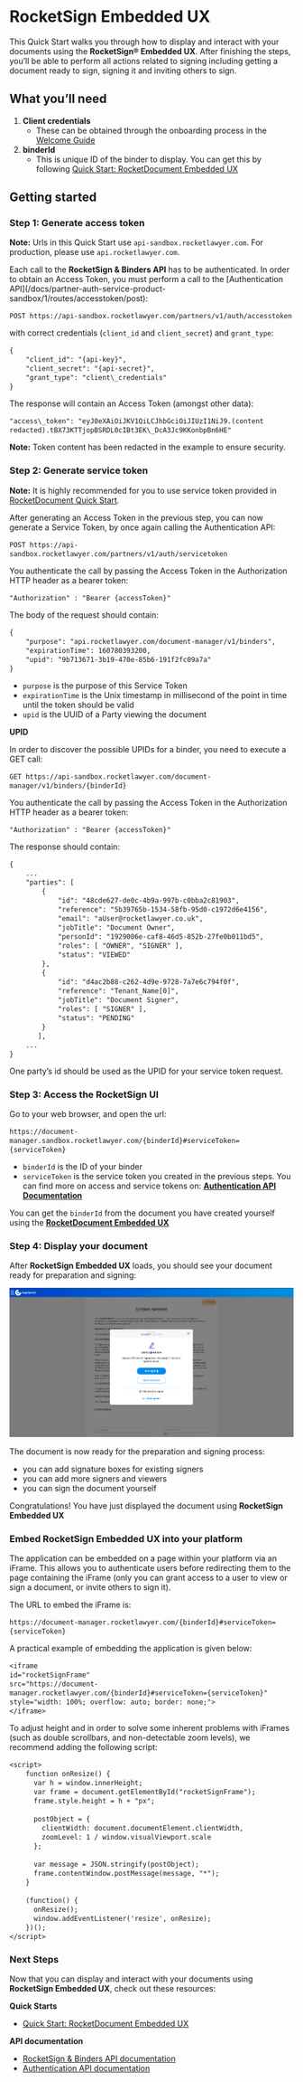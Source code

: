 RocketSign Embedded UX
======================

This Quick Start walks you through how to display and interact with your documents using the **RocketSign® Embedded UX**. After finishing the steps, you’ll be able to perform all actions related to signing including getting a document ready to sign, signing it and inviting others to sign.



What you’ll need
----------------

1.  **Client credentials**
    *   These can be obtained through the onboarding process in the [Welcome Guide](welcome-guide)
2.  **binderId**
    *   This is unique ID of the binder to display. You can get this by following [Quick Start: RocketDocument Embedded UX](rocketdocument-embedded-ux)



Getting started
---------------

### Step 1: Generate access token

**Note:** Urls in this Quick Start use `api-sandbox.rocketlawyer.com`. For production, please use `api.rocketlawyer.com`.

Each call to the **RocketSign & Binders API** has to be authenticated. In order to obtain an Access Token, you must perform a call to the \[Authentication API\](/docs/partner-auth-service-product-sandbox/1/routes/accesstoken/post):

    POST https://api-sandbox.rocketlawyer.com/partners/v1/auth/accesstoken

with correct credentials (`client_id` and `client_secret`) and `grant_type`:

    {
        "client_id": "{api-key}",
        "client_secret": "{api-secret}",
        "grant_type": "client\_credentials"
    }
The response will contain an Access Token (amongst other data):

    "access\_token": "eyJ0eXAiOiJKV1QiLCJhbGciOiJIUzI1NiJ9.(content redacted).tBX73KTTjopBSRDL0cIBt3EK\_DcA3Jc9KKonbpBn6HE"

**Note:** Token content has been redacted in the example to ensure security.

### Step 2: Generate service token

**Note:** It is highly recommended for you to use service token provided in [RocketDocument Quick Start](/rocketdocument-embedded-ux).

After generating an Access Token in the previous step, you can now generate a Service Token, by once again calling the Authentication API:

    POST https://api-sandbox.rocketlawyer.com/partners/v1/auth/servicetoken

You authenticate the call by passing the Access Token in the Authorization HTTP header as a bearer token:

    "Authorization" : "Bearer {accessToken}"

The body of the request should contain:

    {
        "purpose": "api.rocketlawyer.com/document-manager/v1/binders",
        "expirationTime": 160780393200,
        "upid": "9b713671-3b19-470e-85b6-191f2fc09a7a"
    }

*   `purpose` is the purpose of this Service Token
*   `expirationTime` is the Unix timestamp in millisecond of the point in time until the token should be valid
*   `upid` is the UUID of a Party viewing the document

**UPID**

In order to discover the possible UPIDs for a binder, you need to execute a GET call:

    GET https://api-sandbox.rocketlawyer.com/document-manager/v1/binders/{binderId}

You authenticate the call by passing the Access Token in the Authorization HTTP header as a bearer token:

    "Authorization" : "Bearer {accessToken}"

The response should contain:

    {
        ...
        "parties": [
            {
                "id": "48cde627-de0c-4b9a-997b-c0bba2c81903",
                "reference": "5b39765b-1534-58fb-95d0-c1972d6e4156",
                "email": "aUser@rocketlawyer.co.uk",
                "jobTitle": "Document Owner",
                "personId": "1929006e-caf8-46d5-852b-27fe0b011bd5",
                "roles": [ "OWNER", "SIGNER" ],
                "status": "VIEWED"
            },
            {
                "id": "d4ac2b88-c262-4d9e-9728-7a7e6c794f0f",
                "reference": "Tenant_Name[0]",
                "jobTitle": "Document Signer",
                "roles": [ "SIGNER" ],
                "status": "PENDING"
            }
           ],
        ...
    }

One party’s id should be used as the UPID for your service token request.


### Step 3: Access the RocketSign UI

Go to your web browser, and open the url:

    https://document-manager.sandbox.rocketlawyer.com/{binderId}#serviceToken={serviceToken}

*   `binderId` is the ID of your binder
*   `serviceToken` is the service token you created in the previous steps. You can find more on access and service tokens on: [**Authentication API Documentation**](docs/partner-auth-service-product-sandbox/1/overview)

You can get the `binderId` from the document you have created yourself using the [**RocketDocument Embedded UX**](rocketdocument-embedded-ux)


### Step 4: Display your document

After **RocketSign Embedded UX** loads, you should see your document ready for preparation and signing:

![RocketSign Embedded UX](../images/ff358296-6dde-4630-9b66-bbe1f1ff9cf7.png)

The document is now ready for the preparation and signing process:

*   you can add signature boxes for existing signers
*   you can add more signers and viewers
*   you can sign the document yourself

Congratulations! You have just displayed the document using **RocketSign Embedded UX**



### Embed RocketSign Embedded UX into your platform

The application can be embedded on a page within your platform via an iFrame. This allows you to authenticate users before redirecting them to the page containing the iFrame (only you can grant access to a user to view or sign a document, or invite others to sign it).

The URL to embed the iFrame is:

    https://document-manager.rocketlawyer.com/{binderId}#serviceToken={serviceToken}

A practical example of embedding the application is given below:

    <iframe
    id="rocketSignFrame"
    src="https://document-manager.rocketlawyer.com/{binderId}#serviceToken={serviceToken}"
    style="width: 100%; overflow: auto; border: none;">
    </iframe>

To adjust height and in order to solve some inherent problems with iFrames (such as double scrollbars, and non-detectable zoom levels), we recommend adding the following script:

    <script>
        function onResize() {
          var h = window.innerHeight;
          var frame = document.getElementById("rocketSignFrame");
          frame.style.height = h + "px";

          postObject = {
            clientWidth: document.documentElement.clientWidth,
            zoomLevel: 1 / window.visualViewport.scale
          };

          var message = JSON.stringify(postObject);
          frame.contentWindow.postMessage(message, "*");
        }

        (function() {
          onResize();
          window.addEventListener('resize', onResize);
        })();
    </script>

### Next Steps

Now that you can display and interact with your documents using **RocketSign Embedded UX**, check out these resources:

**Quick Starts**

*   [Quick Start: RocketDocument Embedded UX](rocketdocument-embedded-ux)

**API documentation**

*   [RocketSign & Binders API documentation](docs/binders-product-document-manager-sandbox/1/overview)
*   [Authentication API documentation](docs/partner-auth-service-product-sandbox/1/overview)
